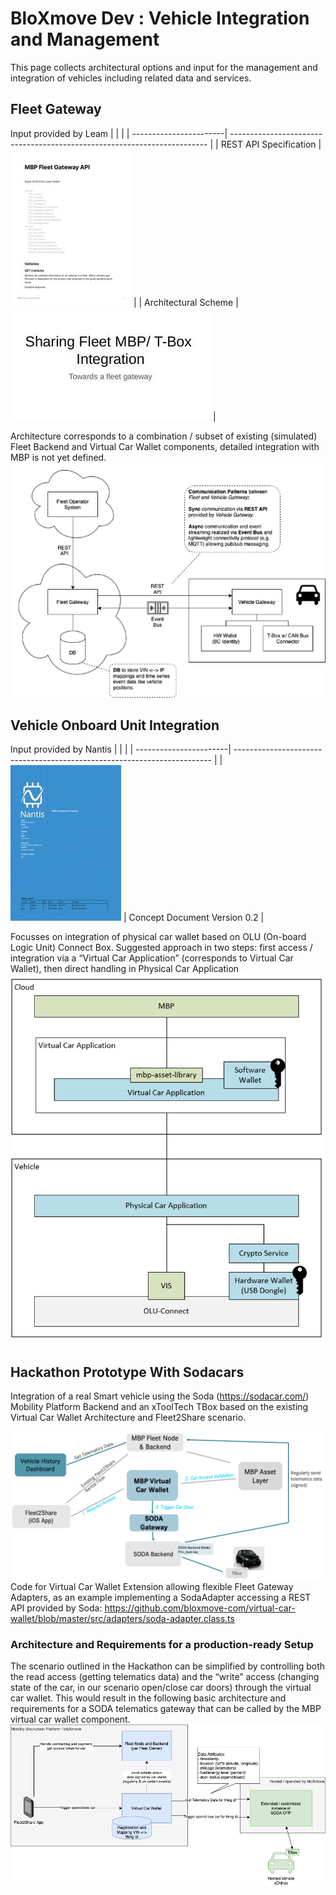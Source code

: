 # BloXmove Dev : Vehicle Integration and Management
This page collects architectural options and input for the management and integration of vehicles including related data and services.

## Fleet Gateway
Input provided by Leam
|   |   |
| -----------------------| ------------------------------------------------------------------------ |
| REST API Specification |![This is an image](https://github.com/yatin902/test/blob/main/2335342185/2335342196) |
| Architectural Scheme   |![This is an image](https://github.com/yatin902/test/blob/main/2335342185/2335407723) |

Architecture corresponds to a combination / subset of existing (simulated) Fleet Backend and Virtual Car Wallet components, detailed integration with MBP is not yet defined.
![This is an image](https://github.com/yatin902/test/blob/main/2335342185/2335637100.png)

## Vehicle Onboard Unit Integration
Input provided by Nantis
|   |   |
| -----------------------| ------------------------------------------------------------------------ |
| ![This is an image](https://github.com/yatin902/test/blob/main/2335342185/2335735409) | Concept Document Version 0.2 |

Focusses on integration of physical car wallet based on OLU (On-board Logic Unit) Connect Box.
Suggested approach in two steps: first access / integration via a “Virtual Car Application” (corresponds to Virtual Car Wallet), then direct handling in Physical Car Application
![This is an image](https://github.com/yatin902/test/blob/main/2335342185/2335506027.png)

## Hackathon Prototype With Sodacars
Integration of a real Smart vehicle using the Soda (https://sodacar.com/) Mobility Platform Backend and an xToolTech TBox based on the existing Virtual Car Wallet Architecture and Fleet2Share scenario.

![This is an image](https://github.com/yatin902/test/blob/main/2335342185/2335309423.png)
Code for Virtual Car Wallet Extension allowing flexible Fleet Gateway Adapters, as an example implementing a SodaAdapter accessing a REST API provided by Soda:
https://github.com/bloxmove-com/virtual-car-wallet/blob/master/src/adapters/soda-adapter.class.ts
### Architecture and Requirements for a production-ready Setup
The scenario outlined in the Hackathon can be simplified by controlling both the read access (getting telematics data) and the “write” access (changing state of the car, in our scenario open/close car doors) through the virtual car wallet. This would result in the following basic architecture and requirements for a SODA telematics gateway that can be called by the MBP virtual car wallet component.
![This is an image](https://github.com/yatin902/test/blob/main/2335342185/4446126123.png)

